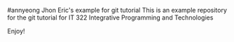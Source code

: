 #annyeong
Jhon Eric's example for git tutorial
This is an example repository for the git tutorial for IT 322 Integrative Programming and Technologies

Enjoy!

